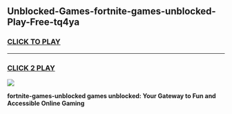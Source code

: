 
## Unblocked-Games-fortnite-games-unblocked-Play-Free-tq4ya
<h3>
<a href="https://premium76.site?title=fortnite-games-unblocked&ref=15A">CLICK TO PLAY</a></h3>
<hr>

<h3>
<a href="https://premium76.site?title=fortnite-games-unblocked&ref=15A">CLICK 2 PLAY</a>
  
</h3>

<a href="https://premium76.site?title=fortnite-games-unblocked&ref=15A"><img src="https://clearcache.store/games.png"></a>


**fortnite-games-unblocked games unblocked: Your Gateway to Fun and Accessible Online Gaming**
